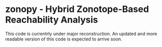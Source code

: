 # zonopy - Hybrid Zonotope-Based Reachability Analysis

This code is currentrly under major reconstruction. An updated and more readable version of this code is expected to arrive soon.
